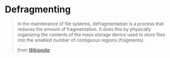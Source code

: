 Defragmenting
=======
> In the maintenance of file systems, defragmentation is a process that reduces
> the amount of fragmentation. It does this by physically organizing the
> contents of the mass storage device used to store files into the smallest
> number of contiguous regions (fragments).
>
><cite>from <a href="http://en.wikipedia.org/wiki/Defragmentation">Wikipedia</a></cite>
